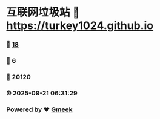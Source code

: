 # 互联网垃圾站 :link: https://turkey1024.github.io 
### :page_facing_up: [18](https://turkey1024.github.io/tag.html) 
### :speech_balloon: 6 
### :hibiscus: 20120 
### :alarm_clock: 2025-09-21 06:31:29 
### Powered by :heart: [Gmeek](https://github.com/Meekdai/Gmeek)
